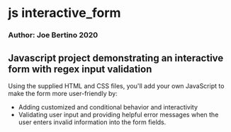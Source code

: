 # js interactive_form
### Author: Joe Bertino 2020

## Javascript project demonstrating an interactive form with regex input validation

Using the supplied HTML and CSS files, you'll add your own JavaScript to make the form more user-friendly by:
  * Adding customized and conditional behavior and interactivity
  * Validating user input and providing helpful error messages when the user enters invalid information into the form fields.
